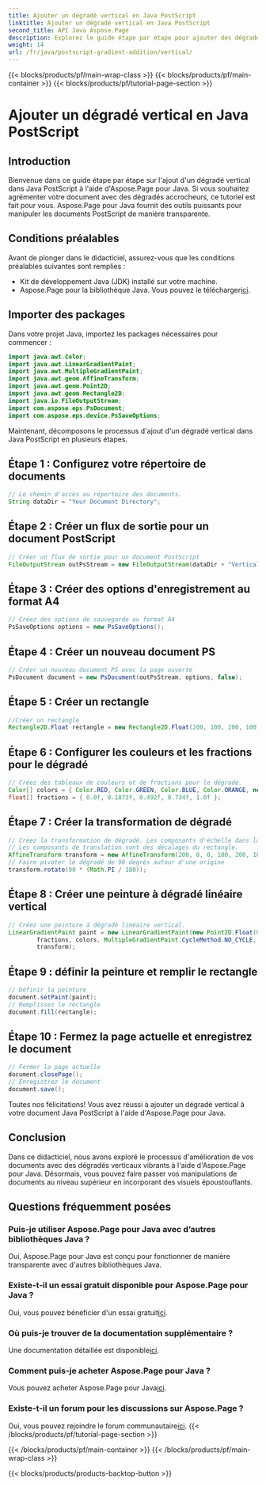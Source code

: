 ```yaml
---
title: Ajouter un dégradé vertical en Java PostScript
linktitle: Ajouter un dégradé vertical en Java PostScript
second_title: API Java Aspose.Page
description: Explorez le guide étape par étape pour ajouter des dégradés verticaux dans Java PostScript avec Aspose.Page pour Java. Améliorez vos documents sans effort avec des visuels éclatants.
weight: 14
url: /fr/java/postscript-gradient-addition/vertical/
---
```


{{< blocks/products/pf/main-wrap-class >}}
{{< blocks/products/pf/main-container >}}
{{< blocks/products/pf/tutorial-page-section >}}

# Ajouter un dégradé vertical en Java PostScript

## Introduction
Bienvenue dans ce guide étape par étape sur l'ajout d'un dégradé vertical dans Java PostScript à l'aide d'Aspose.Page pour Java. Si vous souhaitez agrémenter votre document avec des dégradés accrocheurs, ce tutoriel est fait pour vous. Aspose.Page pour Java fournit des outils puissants pour manipuler les documents PostScript de manière transparente.
## Conditions préalables
Avant de plonger dans le didacticiel, assurez-vous que les conditions préalables suivantes sont remplies :
- Kit de développement Java (JDK) installé sur votre machine.
-  Aspose.Page pour la bibliothèque Java. Vous pouvez le télécharger[ici](https://releases.aspose.com/page/java/).
## Importer des packages
Dans votre projet Java, importez les packages nécessaires pour commencer :
```java
import java.awt.Color;
import java.awt.LinearGradientPaint;
import java.awt.MultipleGradientPaint;
import java.awt.geom.AffineTransform;
import java.awt.geom.Point2D;
import java.awt.geom.Rectangle2D;
import java.io.FileOutputStream;
import com.aspose.eps.PsDocument;
import com.aspose.eps.device.PsSaveOptions;
```
Maintenant, décomposons le processus d'ajout d'un dégradé vertical dans Java PostScript en plusieurs étapes.
## Étape 1 : Configurez votre répertoire de documents
```java
// Le chemin d'accès au répertoire des documents.
String dataDir = "Your Document Directory";
```
## Étape 2 : Créer un flux de sortie pour un document PostScript
```java
// Créer un flux de sortie pour un document PostScript
FileOutputStream outPsStream = new FileOutputStream(dataDir + "VerticalGradient_outPS.ps");
```
## Étape 3 : Créer des options d'enregistrement au format A4
```java
// Créez des options de sauvegarde au format A4
PsSaveOptions options = new PsSaveOptions();
```
## Étape 4 : Créer un nouveau document PS
```java
// Créer un nouveau document PS avec la page ouverte
PsDocument document = new PsDocument(outPsStream, options, false);
```
## Étape 5 : Créer un rectangle
```java
//Créer un rectangle
Rectangle2D.Float rectangle = new Rectangle2D.Float(200, 100, 200, 100);
```
## Étape 6 : Configurer les couleurs et les fractions pour le dégradé
```java
// Créez des tableaux de couleurs et de fractions pour le dégradé.
Color[] colors = { Color.RED, Color.GREEN, Color.BLUE, Color.ORANGE, new Color(85, 107, 47) };
float[] fractions = { 0.0f, 0.1873f, 0.492f, 0.734f, 1.0f };
```
## Étape 7 : Créer la transformation de dégradé
```java
// Créez la transformation de dégradé. Les composants d'échelle dans la transformation doivent être égaux à la largeur et à la hauteur du rectangle.
// Les composants de translation sont des décalages du rectangle.
AffineTransform transform = new AffineTransform(200, 0, 0, 100, 200, 100);
// Faire pivoter le dégradé de 90 degrés autour d'une origine
transform.rotate(90 * (Math.PI / 180));
```
## Étape 8 : Créer une peinture à dégradé linéaire vertical
```java
// Créez une peinture à dégradé linéaire vertical.
LinearGradientPaint paint = new LinearGradientPaint(new Point2D.Float(0, 0), new Point2D.Float(200, 100),
        fractions, colors, MultipleGradientPaint.CycleMethod.NO_CYCLE, MultipleGradientPaint.ColorSpaceType.SRGB,
        transform);
```
## Étape 9 : définir la peinture et remplir le rectangle
```java
// Définir la peinture
document.setPaint(paint);
// Remplissez le rectangle
document.fill(rectangle);
```
## Étape 10 : Fermez la page actuelle et enregistrez le document
```java
// Fermer la page actuelle
document.closePage();
// Enregistrez le document
document.save();
```
Toutes nos félicitations! Vous avez réussi à ajouter un dégradé vertical à votre document Java PostScript à l'aide d'Aspose.Page pour Java.
## Conclusion
Dans ce didacticiel, nous avons exploré le processus d'amélioration de vos documents avec des dégradés verticaux vibrants à l'aide d'Aspose.Page pour Java. Désormais, vous pouvez faire passer vos manipulations de documents au niveau supérieur en incorporant des visuels époustouflants.
## Questions fréquemment posées
### Puis-je utiliser Aspose.Page pour Java avec d’autres bibliothèques Java ?
Oui, Aspose.Page pour Java est conçu pour fonctionner de manière transparente avec d'autres bibliothèques Java.
### Existe-t-il un essai gratuit disponible pour Aspose.Page pour Java ?
 Oui, vous pouvez bénéficier d'un essai gratuit[ici](https://releases.aspose.com/).
### Où puis-je trouver de la documentation supplémentaire ?
 Une documentation détaillée est disponible[ici](https://reference.aspose.com/page/java/).
### Comment puis-je acheter Aspose.Page pour Java ?
 Vous pouvez acheter Aspose.Page pour Java[ici](https://purchase.aspose.com/buy).
### Existe-t-il un forum pour les discussions sur Aspose.Page ?
 Oui, vous pouvez rejoindre le forum communautaire[ici](https://forum.aspose.com/c/page/39).
{{< /blocks/products/pf/tutorial-page-section >}}

{{< /blocks/products/pf/main-container >}}
{{< /blocks/products/pf/main-wrap-class >}}

{{< blocks/products/products-backtop-button >}}

